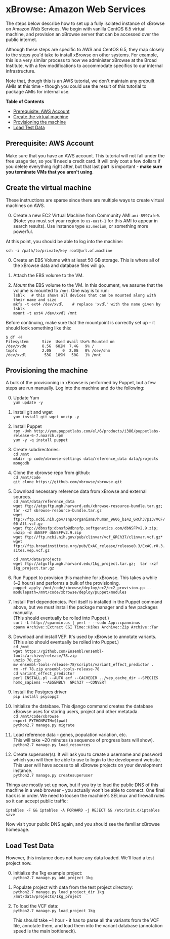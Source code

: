 
xBrowse: Amazon Web Services
====================================

The steps below describe how to set up a fully isolated instance of xBrowse on Amazon Web Services.
We begin with vanilla CentOS 6.5 virtual machine,
and provision an xBrowse server that can be accessed over the public internet.

Although these steps are specific to AWS and CentOS 6.5,
they map closely to the steps you'd take to install xBrowse on other systems.
For example, this is a very similar process to how we administer xBrowse at the Broad Institute,
with a few modifications to accommodate specifics to our internal infrastructure.

Note that, though this is an AWS tutorial, we don't maintain any prebuilt AMIs at this time -
though you could use the result of this tutorial to package AMIs for internal use.

<!-- START doctoc generated TOC please keep comment here to allow auto update -->
<!-- DON'T EDIT THIS SECTION, INSTEAD RE-RUN doctoc TO UPDATE -->
**Table of Contents** 

- [Prerequisite: AWS Account](#prerequisite-aws-account)
- [Create the virtual machine](#create-the-virtual-machine)
- [Provisioning the machine](#provisioning-the-machine)
- [Load Test Data](#load-test-data)

<!-- END doctoc generated TOC please keep comment here to allow auto update -->

## Prerequisite: AWS Account

Make sure that you have an AWS account.
This tutorial will not fall under the free usage tier, so you'll need a credit card.
It will only cost a few dollars if you delete everything right after,
but that last part is important - **make sure you terminate VMs that you aren't using**.

## Create the virtual machine

These instructions are sparse since there are multiple ways to create virtual machines on AWS.

0. Create a new EC2 Virtual Machine from Community AMI `ami-8997afe0`.
(Note: you must set your region to `us-east-1` for this AMI to appear in search results).
Use instance type `m3.medium`, or something more powerful.  
  
  At this point, you should be able to log into the machine:  
  
  `ssh -i /path/to/private/key root@url.of.machine`  

0. Create an EBS Volume with at least 50 GB storage. This is where all of the xBrowse data and database files will go.

0. Attach the EBS volume to the VM.

0. *Mount* the EBS volume to the VM. In this document, we assume that the volume is mounted to `/mnt`. One way is to run:  
    `lsblk   # this shows all devices that can be mounted along with their name and size`  
    `mkfs -t ext4 /dev/xvdl    # replace 'xvdl' with the name given by lsblk`  
    `mount -t ext4 /dev/xvdl /mnt`

Before continuing, make sure that the mountpoint is correctly set up - it should look something like this:

    $ df -H
    Filesystem      Size  Used Avail Use% Mounted on
    /dev/xvde       8.5G  682M  7.4G   9% /
    tmpfs           2.0G     0  2.0G   0% /dev/shm
    /dev/xvdl        53G  189M   50G   1% /mnt

## Provisioning the machine

A bulk of the provisioning in xBrowse is performed by Puppet, but a few steps are run manually.
Log into the machine and do the following:

0. Update Yum  
    `yum update -y`

0. Install git and wget  
    `yum install git wget unzip -y`

0. Install Puppet  
    `rpm -Uvh http://yum.puppetlabs.com/el/6/products/i386/puppetlabs-release-6-7.noarch.rpm`  
    `yum -y -q install puppet`  

0. Create subdirectories:  
   `cd /mnt`  
   `mkdir -p code/xbrowse-settings data/reference_data data/projects mongodb`

0. Clone the xbrowse repo from github:  
   `cd /mnt/code`  
   `git clone https://github.com/xbrowse/xbrowse.git`  

0. Download necessary reference data from xBrowse and external sources.  
   `cd /mnt/data/reference_data`  
   `wget ftp://atguftp.mgh.harvard.edu/xbrowse-resource-bundle.tar.gz; tar -xzf xbrowse-resource-bundle.tar.gz`  
   `wget ftp://ftp.ncbi.nih.gov/snp/organisms/human_9606_b142_GRCh37p13/VCF/00-All.vcf.gz`  
   `wget ftp://dbnsfp:dbnsfp@dbnsfp.softgenetics.com/dbNSFPv2.9.zip;  unzip -d dbNSFP dbNSFPv2.9.zip`  
   `wget ftp://ftp.ncbi.nih.gov/pub/clinvar/vcf_GRCh37/clinvar.vcf.gz*`  
   `wget ftp://ftp.broadinstitute.org/pub/ExAC_release/release0.3/ExAC.r0.3.sites.vep.vcf.gz`  

   `cd /mnt/data/projects`  
   `wget ftp://atguftp.mgh.harvard.edu/1kg_project.tar.gz;  tar -xzf 1kg_project.tar.gz`  
    

0. Run Puppet to provision this machine for xBrowse. This takes a while (~2 hours) and performs a bulk of the provisioning.  
    `puppet apply /mnt/code/xbrowse/deploy/ec2/ec2_provision.pp --modulepath=/mnt/code/xbrowse/deploy/puppet/modules`  

0. Install Perl dependencies. Perl itself is installed in the Puppet command above,
but we must install the package manager and a few packages manually.  
(This should eventually be rolled into Puppet.)  
    `curl -L http://cpanmin.us | perl - --sudo App::cpanminus`  
    `cpanm Archive::Extract CGI Time::HiRes Archive::Zip Archive::Tar`  

0. Download and install VEP. It's used by xBrowse to annotate variants.  
(This also should eventually be rolled into Puppet.)  
   `cd /mnt`  
   `wget https://github.com/Ensembl/ensembl-tools/archive/release/78.zip`  
   `unzip 78.zip`  
   `mv ensembl-tools-release-78/scripts/variant_effect_predictor .`  
   `rm -rf 78.zip ensembl-tools-release-78`  
   `cd variant_effect_predictor`  
   `perl INSTALL.pl --AUTO acf --CACHEDIR ../vep_cache_dir --SPECIES homo_sapiens --ASSEMBLY  GRCh37 --CONVERT`  

0. Install the Postgres driver  
    `pip install psycopg2`  

0. Initialize the database. This django command creates the database xBrowse uses for storing users, project and other metatada.  
  `cd /mnt/code/xbrowse`  
  `export PYTHONPATH=$(pwd)`  
  `python2.7 manage.py migrate`  

0. Load reference data - genes, population variation, etc.  
This will take ~20 minutes (a sequence of progress bars will show).  
  `python2.7 manage.py load_resources`  

0. Create superuser(s). It will ask you to create a username and password which you will then be able to use to login to the development website. This user will have access to all xBrowse projects on your development instance.  
  `python2.7 manage.py createsuperuser`  

Things are mostly set up now, but if you try to load the public DNS of this machine in a web browser - you actually won't be able to connect. One final hack is in order.  We need to loosen the machine's SELinux and firewall rules so it can accept public traffic:  

  `iptables -F && iptables -A FORWARD -j REJECT && /etc/init.d/iptables save`  

Now visit your public DNS again, and you should see the familiar xBrowse homepage.  

## Load Test Data  

However, this instance does not have any data loaded. We'll load a test project now.  

0. Initialize the 1kg example project:  
   `python2.7 manage.py add_project 1kg`  

0. Populate project with data from the test project directory:  
   `python2.7 manage.py load_project_dir 1kg /mnt/data/projects/1kg_project`  

0. To load the VCF data:  
   `python2.7 manage.py load_project 1kg`  

   This should take ~1 hour - it has to parse all the variants from the VCF file, annotate them, and load them into the variant database (annotation speed is the main bottleneck).  
